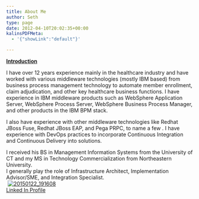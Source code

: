 ```yaml
---
title: About Me
author: Seth
type: page
date: 2012-04-10T20:02:35+00:00
kalinsPDFMeta:
  - '{"showLink":"default"}'

---
```

<span style="text-decoration: underline;"><strong>Introduction</strong></span>

I have over 12 years experience mainly in the healthcare industry and have worked with various middleware technologies (mostly IBM based) from business process management technology to automate member enrollment, claim adjudication, and other key healthcare business functions. I have experience in IBM middleware products such as WebSphere Application Server, WebSphere Process Server, WebSphere Business Process Manager, and other products in the IBM BPM stack.

I also have experience with other middleware technologies like Redhat JBoss Fuse, Redhat JBoss EAP, and Pega PRPC, to name a few . I have experience with DevOps practices to incorporate Continuous Integration and Continuous Delivery into solutions.

<div>
  I received his BS in Management Information Systems from the University of CT and my MS in Technology Commercialization from Northeastern University.
</div>

<div>
</div>

<div>
  I generally play the role of Infrastructure Architect, Implementation Advisor/SME, and Integration Specialist.
</div>

<div>
   <a href="http://www.sethgagnon.com/about/20150122_191608/" rel="attachment wp-att-1355"><img class="alignnone size-medium wp-image-1355" src="https://i1.wp.com/www.sethgagnon.com/wp-content/uploads/2012/04/20150122_191608-169x300.jpg?resize=169%2C300" alt="20150122_191608" srcset="https://i2.wp.com/sethgagnon.com/wp-content/uploads/2012/04/20150122_191608.jpg?resize=169%2C300 169w, https://i2.wp.com/sethgagnon.com/wp-content/uploads/2012/04/20150122_191608.jpg?resize=768%2C1365 768w, https://i2.wp.com/sethgagnon.com/wp-content/uploads/2012/04/20150122_191608.jpg?resize=576%2C1024 576w, https://i2.wp.com/sethgagnon.com/wp-content/uploads/2012/04/20150122_191608.jpg?w=1800 1800w, https://i2.wp.com/sethgagnon.com/wp-content/uploads/2012/04/20150122_191608.jpg?w=2700 2700w" sizes="(max-width: 169px) 100vw, 169px" data-recalc-dims="1" /></a>
</div>

<div>
  <a title="Linked In Profile" href="http://www.linkedin.com/in/sethgagnon" target="_blank">Linked In Profile</a>
</div>

<div>
</div>

<div>
  <a href="https://i2.wp.com/www.sethgagnon.com/wp-content/uploads/2012/05/certws_color.jpg"><img class="alignnone size-full wp-image-137" title="CertWS_color" src="https://i2.wp.com/www.sethgagnon.com/wp-content/uploads/2012/05/certws_color.jpg?resize=208%2C70" alt="" data-recalc-dims="1" /></a>      <a href="https://i2.wp.com/www.sethgagnon.com/wp-content/uploads/2012/05/certcc_color1.jpg"><img class="alignnone size-full wp-image-138" title="R4_websphere_software_color" src="https://i2.wp.com/www.sethgagnon.com/wp-content/uploads/2012/05/certcc_color1.jpg?resize=161%2C72" alt="" data-recalc-dims="1" /></a>
</div>

<div>
</div>

<div>
</div>